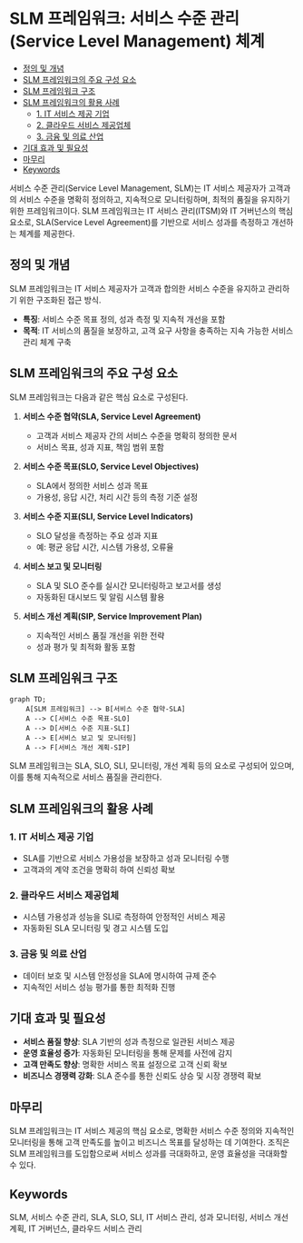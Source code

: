 # SLM 프레임워크: 서비스 수준 관리(Service Level Management) 체계

<!-- mtoc-start -->

- [정의 및 개념](#정의-및-개념)
- [SLM 프레임워크의 주요 구성 요소](#slm-프레임워크의-주요-구성-요소)
- [SLM 프레임워크 구조](#slm-프레임워크-구조)
- [SLM 프레임워크의 활용 사례](#slm-프레임워크의-활용-사례)
  - [1. IT 서비스 제공 기업](#1-it-서비스-제공-기업)
  - [2. 클라우드 서비스 제공업체](#2-클라우드-서비스-제공업체)
  - [3. 금융 및 의료 산업](#3-금융-및-의료-산업)
- [기대 효과 및 필요성](#기대-효과-및-필요성)
- [마무리](#마무리)
- [Keywords](#keywords)

<!-- mtoc-end -->

서비스 수준 관리(Service Level Management, SLM)는 IT 서비스 제공자가 고객과의 서비스 수준을 명확히 정의하고, 지속적으로 모니터링하며, 최적의 품질을 유지하기 위한 프레임워크이다. SLM 프레임워크는 IT 서비스 관리(ITSM)와 IT 거버넌스의 핵심 요소로, SLA(Service Level Agreement)를 기반으로 서비스 성과를 측정하고 개선하는 체계를 제공한다.

## 정의 및 개념

SLM 프레임워크는 IT 서비스 제공자가 고객과 합의한 서비스 수준을 유지하고 관리하기 위한 구조화된 접근 방식.

- **특징**: 서비스 수준 목표 정의, 성과 측정 및 지속적 개선을 포함
- **목적**: IT 서비스의 품질을 보장하고, 고객 요구 사항을 충족하는 지속 가능한 서비스 관리 체계 구축

## SLM 프레임워크의 주요 구성 요소

SLM 프레임워크는 다음과 같은 핵심 요소로 구성된다.

1. **서비스 수준 협약(SLA, Service Level Agreement)**

   - 고객과 서비스 제공자 간의 서비스 수준을 명확히 정의한 문서
   - 서비스 목표, 성과 지표, 책임 범위 포함

2. **서비스 수준 목표(SLO, Service Level Objectives)**

   - SLA에서 정의한 서비스 성과 목표
   - 가용성, 응답 시간, 처리 시간 등의 측정 기준 설정

3. **서비스 수준 지표(SLI, Service Level Indicators)**

   - SLO 달성을 측정하는 주요 성과 지표
   - 예: 평균 응답 시간, 시스템 가용성, 오류율

4. **서비스 보고 및 모니터링**

   - SLA 및 SLO 준수를 실시간 모니터링하고 보고서를 생성
   - 자동화된 대시보드 및 알림 시스템 활용

5. **서비스 개선 계획(SIP, Service Improvement Plan)**
   - 지속적인 서비스 품질 개선을 위한 전략
   - 성과 평가 및 최적화 활동 포함

## SLM 프레임워크 구조

```mermaid
graph TD;
    A[SLM 프레임워크] --> B[서비스 수준 협약-SLA]
    A --> C[서비스 수준 목표-SLO]
    A --> D[서비스 수준 지표-SLI]
    A --> E[서비스 보고 및 모니터링]
    A --> F[서비스 개선 계획-SIP]
```

SLM 프레임워크는 SLA, SLO, SLI, 모니터링, 개선 계획 등의 요소로 구성되어 있으며, 이를 통해 지속적으로 서비스 품질을 관리한다.

## SLM 프레임워크의 활용 사례

### 1. IT 서비스 제공 기업

- SLA를 기반으로 서비스 가용성을 보장하고 성과 모니터링 수행
- 고객과의 계약 조건을 명확히 하여 신뢰성 확보

### 2. 클라우드 서비스 제공업체

- 시스템 가용성과 성능을 SLI로 측정하여 안정적인 서비스 제공
- 자동화된 SLA 모니터링 및 경고 시스템 도입

### 3. 금융 및 의료 산업

- 데이터 보호 및 시스템 안정성을 SLA에 명시하여 규제 준수
- 지속적인 서비스 성능 평가를 통한 최적화 진행

## 기대 효과 및 필요성

- **서비스 품질 향상**: SLA 기반의 성과 측정으로 일관된 서비스 제공
- **운영 효율성 증가**: 자동화된 모니터링을 통해 문제를 사전에 감지
- **고객 만족도 향상**: 명확한 서비스 목표 설정으로 고객 신뢰 확보
- **비즈니스 경쟁력 강화**: SLA 준수를 통한 신뢰도 상승 및 시장 경쟁력 확보

## 마무리

SLM 프레임워크는 IT 서비스 제공의 핵심 요소로, 명확한 서비스 수준 정의와 지속적인 모니터링을 통해 고객 만족도를 높이고 비즈니스 목표를 달성하는 데 기여한다. 조직은 SLM 프레임워크를 도입함으로써 서비스 성과를 극대화하고, 운영 효율성을 극대화할 수 있다.

## Keywords

SLM, 서비스 수준 관리, SLA, SLO, SLI, IT 서비스 관리, 성과 모니터링, 서비스 개선 계획, IT 거버넌스, 클라우드 서비스 관리
